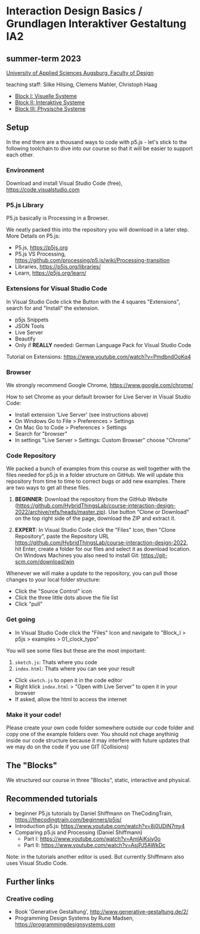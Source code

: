 # Interaction Design Basics / Grundlagen Interaktiver Gestaltung IA2

## summer-term 2023

[University of Applied Sciences Augsburg, Faculty of Design](https://www.hs-augsburg.de/Gestaltung.html)

teaching staff: Silke Hilsing, Clemens Mahler, Christoph Haag

* [Block I: Visuelle Systeme](https://github.com/HybridThingsLab/course-interaction-design-2022/tree/master/Block_I)
* [Block II: Interaktive Systeme](https://github.com/HybridThingsLab/course-interaction-design-2022/tree/master/Block_II)
* [Block III: Physische Systeme](https://github.com/HybridThingsLab/course-interaction-design-2022/tree/master/Block_III)

## Setup
In the end there are a thousand ways to code with p5.js - let's stick to the following toolchain to dive into our course so that it will be easier to support each other.

### Environment
Download and install Visual Studio Code (free), https://code.visualstudio.com

### P5.js Library
P5.js basically is Processing in a Browser.

We neatly packed this into the repository you will download in a later step.
More Details on P5.js:
* P5.js, https://p5js.org
* P5.js VS Processing, https://github.com/processing/p5.js/wiki/Processing-transition 
* Libraries, https://p5js.org/libraries/
* Learn, https://p5js.org/learn/

### Extensions for Visual Studio Code
In Visual Studio Code click the Button with the 4 squares "Extensions", search for and "Install" the extension.

* p5js Snippets
* JSON Tools
* Live Server
* Beautify
* Only if __REALLY__ needed: German Language Pack for Visual Studio Code

Tutorial on Extensions: https://www.youtube.com/watch?v=PmdbndOoKq4

### Browser
We strongly recommend Google Chrome, https://www.google.com/chrome/

How to set Chrome as your default browser for Live Server in Visual Studio Code:

* Install extension 'Live Server' (see instructions above)
* On Windows Go to File > Preferences > Settings
* On Mac Go to Code > Preferences > Settings
* Search for "browser"
* In settings "Live Server > Settings: Custom Browser" choose "Chrome"

### Code Repository
We packed a bunch of examples from this course as well together with the files needed for p5.js in a folder structure on GitHub. We will update this repository from time to time to correct bugs or add new examples. There are two ways to get all these files.

1. __BEGINNER__: Download the repository from the GitHub Website (https://github.com/HybridThingsLab/course-interaction-design-2022/archive/refs/heads/master.zip). Use button "Clone or Download" on the top right side of the page, download the ZIP and extract it.

2. __EXPERT__: In Visual Studio Code click the "Files" Icon, then "Clone Repository", paste the Repository URL https://github.com/HybridThingsLab/course-interaction-design-2022, hit Enter, create a folder for our files and select it as download location.
On Windows Machines you also need to install Git: https://git-scm.com/download/win

Whenever we will make a update to the repository, you can pull those changes to your local folder structure:

* Click the "Source Control" icon
* Click the three little dots above the file list
* Click "pull"

### Get going
* In Visual Studio Code click the "Files" Icon and navigate to "Block_I > p5js > examples > 01_clock_typo"

You will see some files but these are the most important:

1. `sketch.js`: Thats where you code
2. `index.html`: Thats where you can see your result

* Click `sketch.js` to open it in the code editor
* Right klick `index.html` > "Open with Live Server" to open it in your browser
* If asked, allow the html to access the internet

### Make it your code!
Please create your own code folder somewhere outside our code folder and copy one of the example folders over. You should not chage anythinig inside our code structure because it may interfere with future updates that we may do on the code if you use GIT (Collisions)

## The "Blocks"
We structured our course in three "Blocks", static, interactive and physical.

## Recommended tutorials
* beginner P5.js tutorials by Daniel Shiffmann on TheCodingTrain, https://thecodingtrain.com/beginners/p5js/
* Introduction p5.js: https://www.youtube.com/watch?v=8j0UDiN7my4
* Comparing p5.js and Processing (Daniel Shiffmann)
    * Part I: https://www.youtube.com/watch?v=AmlAiKsiy0o
    * Part II: https://www.youtube.com/watch?v=AsjPJ5AWkDc 

Note: in the tutorials another editor is used. But currently Shiffmann also uses Visual Studio Code.

## Further links

### Creative coding
* Book 'Generative Gestaltung', http://www.generative-gestaltung.de/2/
* Programming Design Systems by Rune Madsen, https://programmingdesignsystems.com
